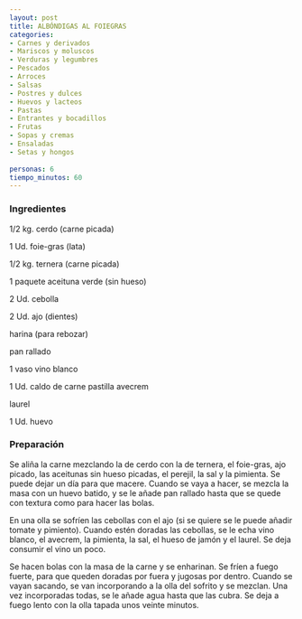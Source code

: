 ```yaml
---
layout: post
title: ALBÓNDIGAS AL FOIEGRAS
categories:
- Carnes y derivados
- Mariscos y moluscos
- Verduras y legumbres
- Pescados
- Arroces
- Salsas
- Postres y dulces
- Huevos y lacteos
- Pastas
- Entrantes y bocadillos
- Frutas
- Sopas y cremas
- Ensaladas
- Setas y hongos
 
personas: 6 
tiempo_minutos: 60 
---
```

<h3>Ingredientes</h3>
1/2 kg. cerdo (carne picada)

1 Ud. foie-gras (lata)

1/2 kg. ternera (carne picada)

1 paquete aceituna verde (sin hueso)

2 Ud. cebolla

2 Ud. ajo (dientes)

harina (para rebozar)

pan rallado

1 vaso vino blanco

1 Ud. caldo de carne pastilla avecrem

laurel

1 Ud. huevo

<h3>Preparación</h3>
Se aliña la carne mezclando la de cerdo con la de ternera, el foie-gras, ajo picado, las aceitunas sin hueso picadas, el perejil, la sal y la pimienta. Se puede dejar un día para que macere. Cuando se vaya a hacer, se mezcla la masa con un huevo batido, y se le añade pan rallado hasta que se quede con textura como para hacer las bolas.

En una olla se sofríen las cebollas con el ajo (si se quiere se le puede añadir tomate y pimiento). Cuando estén doradas las cebollas, se le echa vino blanco, el avecrem, la pimienta, la sal, el hueso de jamón y el laurel. Se deja consumir el vino un poco.

Se hacen bolas con la masa de la carne y se enharinan. Se fríen a fuego fuerte, para que queden doradas por fuera y jugosas por dentro. Cuando se vayan sacando, se van incorporando a la olla del sofrito y se mezclan. Una vez incorporadas todas, se le añade agua hasta que las cubra. Se deja a fuego lento con la olla tapada unos veinte minutos.

